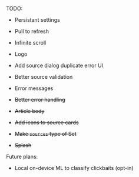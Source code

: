 TODO:
- Persistant settings
- Pull to refresh
- Infinite scroll
- Logo
- Add source dialog duplicate error UI
- Better source validation
- Error messages

- ~~Better error handling~~
- ~~Article body~~
- ~~Add icons to source cards~~
- ~~Make `sources` type of Set<Uri>~~
- ~~Splash~~

Future plans:
- Local on-device ML to classify clickbaits (opt-in)